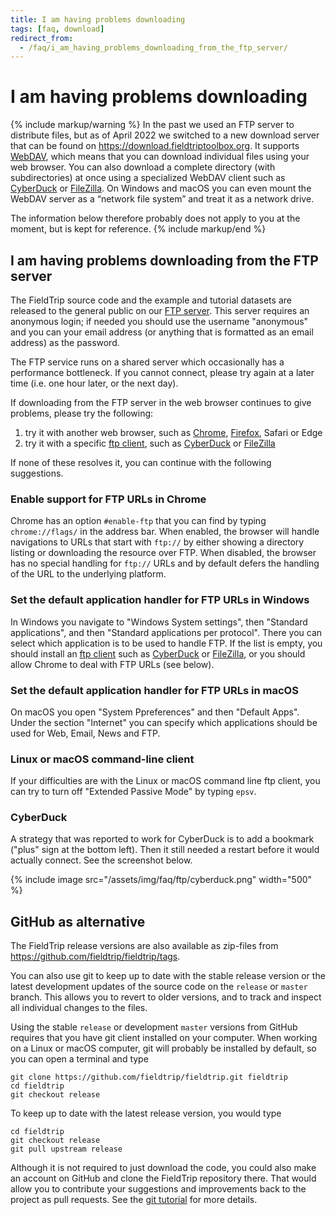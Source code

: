 ```yaml
---
title: I am having problems downloading
tags: [faq, download]
redirect_from:
  - /faq/i_am_having_problems_downloading_from_the_ftp_server/
---
```


# I am having problems downloading

{% include markup/warning %}
In the past we used an FTP server to distribute files, but as of April 2022 we switched to a new download server that can be found on <https://download.fieldtriptoolbox.org>. It supports [WebDAV](https://en.wikipedia.org/wiki/WebDAV), which means that you can download individual files using your web browser. You can also download a complete directory (with subdirectories) at once using a specialized WebDAV client such as [CyberDuck](http://cyberduck.io/) or [FileZilla](http://filezilla-project.org/). On Windows and macOS you can even mount the WebDAV server as a “network file system” and treat it as a network drive.

The information below therefore probably does not apply to you at the moment, but is kept for reference.
{% include markup/end %}

## I am having problems downloading from the FTP server

The FieldTrip source code and the example and tutorial datasets are released to the general public on our [FTP server](ftp://ftp.fieldtriptoolbox.org/pub/fieldtrip/). This server requires an anonymous login; if needed you should use the username "anonymous" and you can your email address (or anything that is formatted as an email address) as the password.

The FTP service runs on a shared server which occasionally has a performance bottleneck. If you cannot connect, please try again at a later time (i.e. one hour later, or the next day).

If downloading from the FTP server in the web browser continues to give problems, please try the following:

1. try it with another web browser, such as [Chrome](https://www.google.com/chrome/), [Firefox](http://getfirefox.org), Safari or Edge
2. try it with a specific [ftp client](https://www.google.com/search?q=ftp+client), such as [CyberDuck](https://cyberduck.io) or [FileZilla](https://filezilla-project.org)

If none of these resolves it, you can continue with the following suggestions.

### Enable support for FTP URLs in Chrome

Chrome has an option `#enable-ftp` that you can find by typing `chrome://flags/` in the address bar.  When enabled, the browser will handle navigations to URLs that start with `ftp://` by either showing a directory listing or downloading the resource over FTP. When disabled, the browser has no special handling for `ftp://` URLs and by default defers the handling of the URL to the underlying platform.

### Set the default application handler for FTP URLs in Windows

In Windows you navigate to "Windows System settings", then "Standard applications", and then "Standard applications per protocol". There you can select which application is to be used to handle FTP. If the list is empty, you should install an [ftp client](https://www.google.com/search?q=ftp+client) such as [CyberDuck](https://cyberduck.io) or [FileZilla](https://filezilla-project.org), or you should allow Chrome to deal with FTP URLs (see below).

### Set the default application handler for FTP URLs in macOS

On macOS you open "System Ppreferences" and then "Default Apps". Under the section "Internet" you can specify which applications should be used for Web, Email, News and FTP.

### Linux or macOS command-line client

If your difficulties are with the Linux or macOS command line ftp client, you can try to turn off "Extended Passive Mode" by typing `epsv`.

### CyberDuck

A strategy that was reported to work for CyberDuck is to add a bookmark ("plus" sign at the bottom left). Then it still needed a restart before it would actually connect. See the screenshot below.

{% include image src="/assets/img/faq/ftp/cyberduck.png" width="500" %}

## GitHub as alternative

The FieldTrip release versions are also available as zip-files from <https://github.com/fieldtrip/fieldtrip/tags>.

You can also use git to keep up to date with the stable release version or the latest development updates of the source code on the `release` or `master` branch. This allows you to revert to older versions, and to track and inspect all individual changes to the files.

Using the stable `release` or development `master` versions from GitHub requires that you have git client installed on your computer. When working on a Linux or macOS computer, git will probably be installed by default, so you can open a terminal and type

    git clone https://github.com/fieldtrip/fieldtrip.git fieldtrip
    cd fieldtrip
    git checkout release

To keep up to date with the latest release version, you would type

    cd fieldtrip
    git checkout release
    git pull upstream release
    
Although it is not required to just download the code, you could also make an account on GitHub and clone the FieldTrip repository there. That would allow you to contribute your suggestions and improvements back to the project as pull requests. See the [git tutorial](/development/git) for more details.

    
